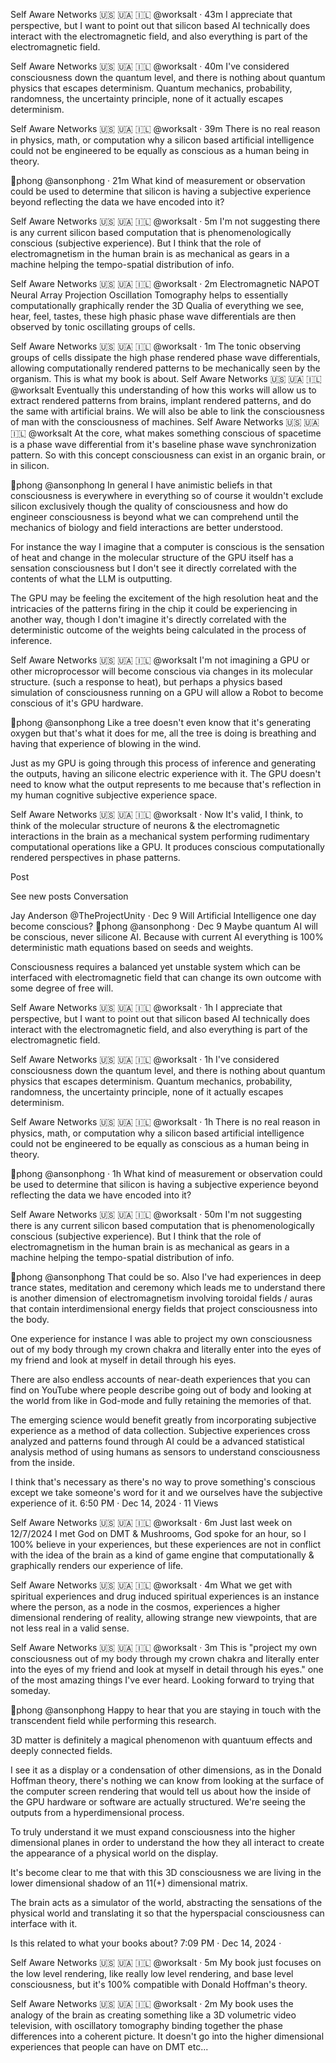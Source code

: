 
Self Aware Networks 🇺🇸 🇺🇦 🇮🇱
@worksalt
·
43m
I appreciate that perspective, but I want to point out that silicon based AI technically does interact with the electromagnetic field, and also everything is part of the electromagnetic field.

Self Aware Networks 🇺🇸 🇺🇦 🇮🇱
@worksalt
·
40m
I've considered consciousness down the quantum level, and there is nothing about quantum physics that escapes determinism. Quantum mechanics, probability, randomness, the uncertainty principle, none of it actually escapes determinism.

Self Aware Networks 🇺🇸 🇺🇦 🇮🇱
@worksalt
·
39m
There is no real reason in physics, math, or computation why a silicon based artificial intelligence could not be engineered to be equally as conscious as a human being in theory.

🐸phong
@ansonphong
·
21m
What kind of measurement or observation could be used to determine that silicon is having a subjective experience beyond reflecting the data we have encoded into it?

Self Aware Networks 🇺🇸 🇺🇦 🇮🇱
@worksalt
·
5m
I'm not suggesting there is any current silicon based computation that is phenomenologically conscious (subjective experience). But I think that the role of electromagnetism in the human brain is as mechanical as gears in a machine helping the tempo-spatial distribution of info.

Self Aware Networks 🇺🇸 🇺🇦 🇮🇱
@worksalt
·
2m
Electromagnetic NAPOT Neural Array Projection Oscillation Tomography helps to essentially computationally graphically render the 3D Qualia of everything we see, hear, feel, tastes, these high phasic phase wave differentials are then observed by tonic oscillating groups of cells.

Self Aware Networks 🇺🇸 🇺🇦 🇮🇱
@worksalt
·
1m
The tonic observing groups of cells dissipate the high phase rendered phase wave differentials, allowing computationally rendered patterns to be mechanically seen by the organism. This is what my book is about.
Self Aware Networks 🇺🇸 🇺🇦 🇮🇱
@worksalt
Eventually this understanding of how this works will allow us to extract rendered patterns from brains, implant rendered patterns, and do the same with artificial brains. We will also be able to link the consciousness of man with the consciousness of machines.
Self Aware Networks 🇺🇸 🇺🇦 🇮🇱
@worksalt
At the core, what makes something conscious of spacetime is a phase wave differential from it's baseline phase wave synchronization pattern. So with this concept consciousness can exist in an organic brain, or in silicon.


🐸phong
@ansonphong
In general I have animistic beliefs in that consciousness is everywhere in everything so of course it wouldn't exclude silicon exclusively though the quality of consciousness and how do engineer consciousness is beyond what we can comprehend until the mechanics of biology and field interactions are better understood.

For instance the way I imagine that a computer is conscious is the sensation of heat and change in the molecular structure of the GPU itself has a sensation consciousness but I don't see it directly correlated with the contents of what the LLM is outputting.

The GPU may be feeling the excitement of the high resolution heat and the intricacies of the patterns firing in the chip it could be experiencing in another way, though I don't imagine it's directly correlated with the deterministic outcome of the weights being calculated in the process of inference.

Self Aware Networks 🇺🇸 🇺🇦 🇮🇱
@worksalt
I'm not imagining a GPU or other microprocessor will become conscious via changes in its molecular structure. (such a response to heat), but perhaps a physics based simulation of consciousness running on a GPU will allow a Robot to become conscious of it's GPU hardware.


🐸phong
@ansonphong
Like a tree doesn't even know that it's generating oxygen but that's what it does for me, all the tree is doing is breathing and having that experience of blowing in the wind.

Just as my GPU is going through this process of inference and generating the outputs, having an silicone electric experience with it. The GPU doesn't need to know what the output represents to me because that's reflection in my human cognitive subjective experience space.

Self Aware Networks 🇺🇸 🇺🇦 🇮🇱
@worksalt
·
Now
It's valid, I think, to think of the molecular structure of neurons & the electromagnetic interactions in the brain as a mechanical system performing rudimentary computational operations like a GPU. It produces conscious computationally rendered perspectives in phase patterns.

Post

See new posts
Conversation

Jay Anderson
@TheProjectUnity
·
Dec 9
Will Artificial Intelligence one day become conscious?
🐸phong
@ansonphong
·
Dec 9
Maybe quantum AI will be conscious, never silicone AI. Because with current AI everything is 100% deterministic math equations based on seeds and weights.

Consciousness requires a balanced yet unstable system which can be interfaced with electromagnetic field that can change its own outcome with some degree of free will.

Self Aware Networks 🇺🇸 🇺🇦 🇮🇱
@worksalt
·
1h
I appreciate that perspective, but I want to point out that silicon based AI technically does interact with the electromagnetic field, and also everything is part of the electromagnetic field.

Self Aware Networks 🇺🇸 🇺🇦 🇮🇱
@worksalt
·
1h
I've considered consciousness down the quantum level, and there is nothing about quantum physics that escapes determinism. Quantum mechanics, probability, randomness, the uncertainty principle, none of it actually escapes determinism.

Self Aware Networks 🇺🇸 🇺🇦 🇮🇱
@worksalt
·
1h
There is no real reason in physics, math, or computation why a silicon based artificial intelligence could not be engineered to be equally as conscious as a human being in theory.

🐸phong
@ansonphong
·
1h
What kind of measurement or observation could be used to determine that silicon is having a subjective experience beyond reflecting the data we have encoded into it?

Self Aware Networks 🇺🇸 🇺🇦 🇮🇱
@worksalt
·
50m
I'm not suggesting there is any current silicon based computation that is phenomenologically conscious (subjective experience). But I think that the role of electromagnetism in the human brain is as mechanical as gears in a machine helping the tempo-spatial distribution of info.

🐸phong
@ansonphong
That could be so. Also I've had experiences in deep trance states, meditation and ceremony which leads me to understand there is another dimension of electromagnetism involving toroidal fields / auras that contain interdimensional energy fields that project consciousness into the body.

One experience for instance I was able to project my own consciousness out of my body through my crown chakra and literally enter into the eyes of my friend and look at myself in detail through his eyes. 

There are also endless accounts of near-death experiences that you can find on YouTube where people describe going out of body and looking at the world from like in God-mode and fully retaining the memories of that.

The emerging science would benefit greatly from incorporating subjective experience as a method of data collection. Subjective experiences cross analyzed and patterns found through AI could be a advanced statistical analysis method of using humans as sensors to understand consciousness from the inside.

I think that's necessary as there's no way to prove something's conscious except we take someone's word for it and we ourselves have the subjective experience of it.
6:50 PM · Dec 14, 2024
·
11
 Views

Self Aware Networks 🇺🇸 🇺🇦 🇮🇱
@worksalt
·
6m
Just last week on 12/7/2024 I met God on DMT & Mushrooms, God spoke for an hour, so I 100% believe in your experiences, but these experiences are not in conflict with the idea of the brain as a kind of game engine that computationally & graphically renders our experience of life.

Self Aware Networks 🇺🇸 🇺🇦 🇮🇱
@worksalt
·
4m
What we get with spiritual experiences and drug induced spiritual experiences is an instance where the person, as a node in the cosmos, experiences a higher dimensional rendering of reality, allowing strange new viewpoints, that are not less real in a valid sense.

Self Aware Networks 🇺🇸 🇺🇦 🇮🇱
@worksalt
·
3m
This is "project my own consciousness out of my body through my crown chakra and literally enter into the eyes of my friend and look at myself in detail through his eyes." one of the most amazing things I've ever heard. Looking forward to trying that someday.



🐸phong
@ansonphong
Happy to hear that you are staying in touch with the transcendent field while performing this research.

3D matter is definitely a magical phenomenon with quantuum effects and deeply connected fields.

I see it as a display or a condensation of other dimensions, as in the Donald Hoffman theory, there's nothing we can know from looking at the surface of the computer screen rendering that would tell us about how the inside of the GPU hardware or software are actually structured. We're seeing the outputs from a hyperdimensional process.

To truly understand it we must expand consciousness into the higher dimensional planes in order to understand the how they all interact to create the appearance of a physical world on the display.

It's become clear to me that with this 3D consciousness we are living in the lower dimensional shadow of an 11(+) dimensional matrix.

The brain acts as a simulator of the world, abstracting the sensations of the physical world and translating it so that the hyperspacial consciousness can interface with it.

Is this related to what your books about?
7:09 PM · Dec 14, 2024
·

Self Aware Networks 🇺🇸 🇺🇦 🇮🇱
@worksalt
·
5m
My book just focuses on the low level rendering, like really low level rendering, and base level consciousness, but it's 100% compatible with Donald Hoffman's theory.

Self Aware Networks 🇺🇸 🇺🇦 🇮🇱
@worksalt
·
2m
My book uses the analogy of the brain as creating something like a 3D volumetric video television, with oscillatory tomography binding together the phase differences into a coherent picture. It doesn't go into the higher dimensional experiences that people can have on DMT etc...





